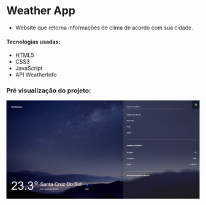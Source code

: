# Weather App
- Website que retorna informações de clima de acordo com sua cidade.

#### Tecnologias usadas: 

- HTML5
- CSS3
- JavaScript
- API WeatherInfo

### Pré visualização do projeto:

![preview img](preview-weatherapp.png)
